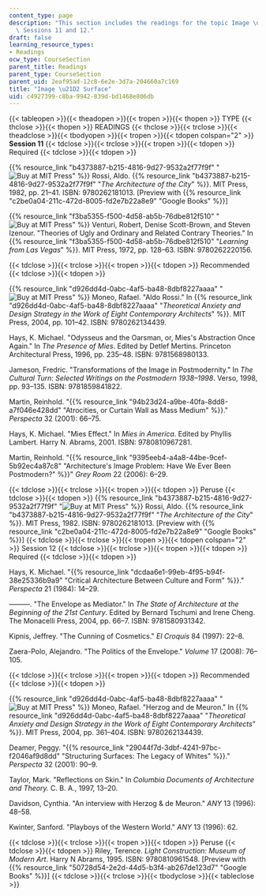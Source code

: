 ```yaml
---
content_type: page
description: "This section includes the readings for the topic Image \u21D2 Surface,\
  \ Sessions 11 and 12."
draft: false
learning_resource_types:
- Readings
ocw_type: CourseSection
parent_title: Readings
parent_type: CourseSection
parent_uid: 2eaf95ad-12c8-6e2e-3d7a-204660a7c169
title: "Image \u21D2 Surface"
uid: c4927399-c8ba-9942-839d-bd1468e806db
---
```

{{< tableopen >}}{{< theadopen >}}{{< tropen >}}{{< thopen >}}
TYPE
{{< thclose >}}{{< thopen >}}
READINGS
{{< thclose >}}{{< trclose >}}{{< theadclose >}}{{< tbodyopen >}}{{< tropen >}}{{< tdopen colspan="2" >}}
**Session 11**
{{< tdclose >}}{{< trclose >}}{{< tropen >}}{{< tdopen >}}
Required
{{< tdclose >}}{{< tdopen >}}

{{% resource_link "b4373887-b215-4816-9d27-9532a2f77f9f" "![Buy at MIT Press](/images/mp_logo.gif)" %}} Rossi, Aldo. {{% resource_link "b4373887-b215-4816-9d27-9532a2f77f9f" "*The Architecture of the City*" %}}. MIT Press, 1982, pp. 21–41. ISBN: 9780262181013. \[Preview with {{% resource_link "c2be0a04-211c-472d-8005-fd2e7b22a8e9" "Google Books" %}}\]

{{% resource_link "f3ba5355-f500-4d58-ab5b-76dbe812f510" "![Buy at MIT Press](/images/mp_logo.gif)" %}} Venturi, Robert, Denise Scott-Brown, and Steven Izenour. "Theories of Ugly and Ordinary and Related Contrary Theories." In {{% resource_link "f3ba5355-f500-4d58-ab5b-76dbe812f510" "*Learning from Las Vegas*" %}}. MIT Press, 1972, pp. 128–63. ISBN: 9780262220156.

{{< tdclose >}}{{< trclose >}}{{< tropen >}}{{< tdopen >}}
Recommended
{{< tdclose >}}{{< tdopen >}}

{{% resource_link "d926dd4d-0abc-4af5-ba48-8dbf8227aaaa" "![Buy at MIT Press](/images/mp_logo.gif)" %}} Moneo, Rafael. "Aldo Rossi." In {{% resource_link "d926dd4d-0abc-4af5-ba48-8dbf8227aaaa" "*Theoretical Anxiety and Design Strategy in the Work of Eight Contemporary Architects*" %}}. MIT Press, 2004, pp. 101–42. ISBN: 9780262134439.

Hays, K. Michael. "Odysseus and the Oarsman, or, Mies's Abstraction Once Again." In *The Presence of Mies*. Edited by Detlef Mertins. Princeton Architectural Press, 1996, pp. 235–48. ISBN: 9781568980133.

Jameson, Fredric. "Transformations of the Image in Postmodernity." In *The Cultural Turn: Selected Writings on the Postmodern 1938–1998*. Verso, 1998, pp. 93–135. ISBN: 9781859841822.

Martin, Reinhold. "{{% resource_link "94b23d24-a9be-40fa-8dd8-a7f046e428dd" "Atrocities, or Curtain Wall as Mass Medium" %}}." *Perspecta* 32 (2001): 66–75.

Hays, K. Michael. "Mies Effect." In *Mies in America*. Edited by Phyllis Lambert. Harry N. Abrams, 2001. ISBN: 9780810967281.

Martin, Reinhold. "{{% resource_link "9395eeb4-a4a8-44be-9cef-5b92ec4a87c8" "Architecture's Image Problem: Have We Ever Been Postmodern?" %}}" *Grey Room* 22 (2006): 6–29.

{{< tdclose >}}{{< trclose >}}{{< tropen >}}{{< tdopen >}}
Peruse
{{< tdclose >}}{{< tdopen >}}
{{% resource_link "b4373887-b215-4816-9d27-9532a2f77f9f" "![Buy at MIT Press](/images/mp_logo.gif)" %}} Rossi, Aldo. {{% resource_link "b4373887-b215-4816-9d27-9532a2f77f9f" "*The Architecture of the City*" %}}. MIT Press, 1982. ISBN: 9780262181013. \[Preview with {{% resource_link "c2be0a04-211c-472d-8005-fd2e7b22a8e9" "Google Books" %}}\]
{{< tdclose >}}{{< trclose >}}{{< tropen >}}{{< tdopen colspan="2" >}}
Session 12
{{< tdclose >}}{{< trclose >}}{{< tropen >}}{{< tdopen >}}
Required
{{< tdclose >}}{{< tdopen >}}

Hays, K. Michael. "{{% resource_link "dcdaa6e1-99eb-4f95-b94f-38e25336b9a9" "Critical Architecture Between Culture and Form" %}}." *Perspecta* 21 (1984): 14–29.

———. "The Envelope as Mediator." In *The State of Architecture at the Beginning of the 21st Century*. Edited by Bernard Tschumi and Irene Cheng. The Monacelli Press, 2004, pp. 66–7. ISBN: 9781580931342.

Kipnis, Jeffrey. "The Cunning of Cosmetics." *El Croquis* 84 (1997): 22–8.

Zaera-Polo, Alejandro. "The Politics of the Envelope." *Volume* 17 (2008): 76–105.

{{< tdclose >}}{{< trclose >}}{{< tropen >}}{{< tdopen >}}
Recommended
{{< tdclose >}}{{< tdopen >}}

{{% resource_link "d926dd4d-0abc-4af5-ba48-8dbf8227aaaa" "![Buy at MIT Press](/images/mp_logo.gif)" %}} Moneo, Rafael. "Herzog and de Meuron." In {{% resource_link "d926dd4d-0abc-4af5-ba48-8dbf8227aaaa" "*Theoretical Anxiety and Design Strategy in the Work of Eight Contemporary Architects*" %}}. MIT Press, 2004, pp. 361–404. ISBN: 9780262134439.

Deamer, Peggy. "{{% resource_link "29044f7d-3dbf-4241-97bc-f2046af9d8dd" "Structuring Surfaces: The Legacy of Whites" %}}." *Perspecta* 32 (2001): 90–9.

Taylor, Mark. "Reflections on Skin." In *Columbia Documents of Architecture and Theory.* C. B. A., 1997, 13–20.

Davidson, Cynthia. "An interview with Herzog & de Meuron." *ANY* 13 (1996): 48–58.

Kwinter, Sanford. "Playboys of the Western World." *ANY* 13 (1996): 62.

{{< tdclose >}}{{< trclose >}}{{< tropen >}}{{< tdopen >}}
Peruse
{{< tdclose >}}{{< tdopen >}}
Riley, Terence. *Light Construction: Museum of Modern Art*. Harry N Abrams, 1995. ISBN: 9780810961548. \[Preview with {{% resource_link "50728d54-2e2d-44d5-b3f4-ab267de123d7" "Google Books" %}}\]
{{< tdclose >}}{{< trclose >}}{{< tbodyclose >}}{{< tableclose >}}